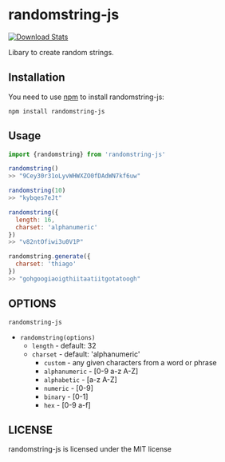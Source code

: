 # randomstring-js

[![Download Stats](https://img.shields.io/npm/dt/randomstring-js?style=plastic)](https://github.com/ThiagoCComelli/randomstring)

Libary to create random strings.

## Installation

You need to use [npm](https://www.npmjs.com/) to install randomstring-js:
```
npm install randomstring-js
```

## Usage

```javascript
import {randomstring} from 'randomstring-js'

randomstring()
>> "9Cey30r31oLyvWHWXZO0fDAdWN7kf6uw"

randomstring(10)
>> "kybqes7eJt"

randomstring({
  length: 16,
  charset: 'alphanumeric'
})
>> "v82ntOfiwi3u0V1P"

randomstring.generate({
  charset: 'thiago'
})
>> "gohgoogiaoigthiitaatiitgotatoogh"
```

## OPTIONS

`randomstring-js`

- `randomstring(options)`
  - `length` - default: 32
  - `charset` - default: 'alphanumeric'
    - `custom` - any given characters from a word or phrase
    - `alphanumeric` - [0-9 a-z A-Z]
    - `alphabetic` - [a-z A-Z]
    - `numeric` - [0-9]
    - `binary` - [0-1]
    - `hex` - [0-9 a-f]

## LICENSE

randomstring-js is licensed under the MIT license

